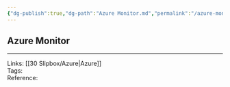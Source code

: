```yaml
---
{"dg-publish":true,"dg-path":"Azure Monitor.md","permalink":"/azure-monitor/","tags":["notes"]}
---
```



## Azure Monitor

---

Links: [[30 Slipbox/Azure\|Azure]]  
Tags:  
Reference:
